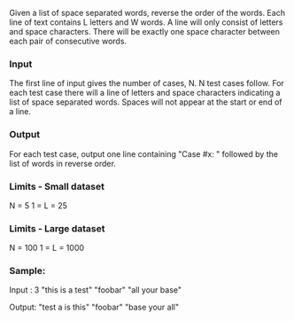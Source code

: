 Given a list of space separated words, reverse the order of the words. Each line of text contains L letters and W words. A line will only consist of letters and space characters. There will be exactly one space character between each pair of consecutive words.

### Input

The first line of input gives the number of cases, N.
N test cases follow. For each test case there will a line of letters and space characters indicating a list of space separated words. Spaces will not appear at the start or end of a line.

### Output

For each test case, output one line containing "Case #x: " followed by the list of words in reverse order.

### Limits - Small dataset

N = 5
1 = L = 25

### Limits - Large dataset

N = 100
1 = L = 1000

### Sample:

Input : 3 "this is a test" "foobar" "all your base"

Output: "test a is this" "foobar" "base your all"